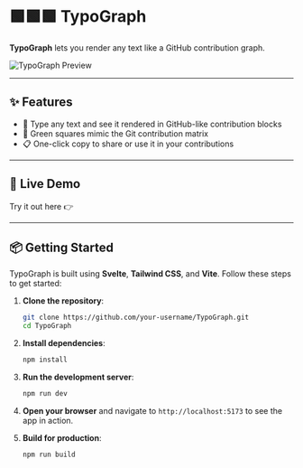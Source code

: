 
# 🟩🟩🟩 TypoGraph


**TypoGraph** lets you render any text like a GitHub contribution graph.

![TypoGraph Preview](https://github.com/user-attachments/assets/963acceb-e790-4210-87c5-6667d8facdf1)


---

## ✨ Features

- 🧠 Type any text and see it rendered in GitHub-like contribution blocks
- 🎨 Green squares mimic the Git contribution matrix
- 📋 One-click copy to share or use it in your contributions

---

## 🚀 Live Demo

Try it out here 👉 

---

## 📦 Getting Started
TypoGraph is built using **Svelte**, **Tailwind CSS**, and **Vite**. Follow these steps to get started:

1. **Clone the repository**:
   ```bash
   git clone https://github.com/your-username/TypoGraph.git
   cd TypoGraph
   ```

2. **Install dependencies**:
   ```bash
   npm install
   ```
3. **Run the development server**:
   ```bash
   npm run dev
   ```
4. **Open your browser** and navigate to `http://localhost:5173` to see the app in action.

5. **Build for production**:
   ```bash
   npm run build
   ```
